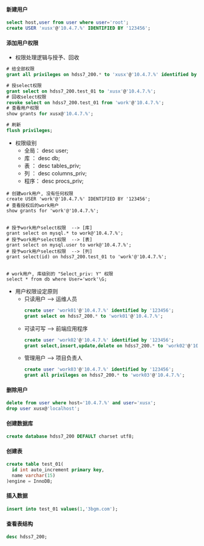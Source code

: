 #### 新建用户
``` sql
select host,user from user where user='root';
create USER 'xusx'@'10.4.7.%' IDENTIFIED BY '123456';
```

#### 添加用户权限
- 权限处理逻辑与授予、回收
``` sql
# 给全部权限
grant all privileges on hdss7_200.* to 'xusx'@'10.4.7.%' identified by '123456';

# 授select权限
grant select on hdss7_200.test_01 to 'xusx'@'10.4.7.%';
# 回收select权限
revoke select on hdss7_200.test_01 from 'work'@'10.4.7.%';
# 查看用户权限
show grants for xusx@'10.4.7.%';

# 刷新
flush privileges;
```
- 权限级别
  - 全局：    desc user;
  - 库  ：    desc db;
  - 表  ：    desc tables_priv;
  - 列  ：    desc columns_priv;
  - 程序：    desc procs_priv;
``` shell
# 创建work用户, 没有任何权限
create USER 'work'@'10.4.7.%' IDENTIFIED BY '123456';
# 查看授权后的work用户
show grants for 'work'@'10.4.7.%';


# 授予work用户select权限  --> [库]
grant select on mysql.* to work@'10.4.7.%';
# 授予work用户select权限  --> [表]
grant select on mysql.user to work@'10.4.7.%';
# 授予work用户select权限  --> [列]
grant select(id) on hdss7_200.test_01 to 'work'@'10.4.7.%';


# work用户, 库级别的 "Select_priv: Y" 权限
select * from db where User='work'\G;
```
- 用户权限设定原则
  - 只读用户  -->  运维人员
    ``` sql
    create user 'work01'@'10.4.7.%' identified by '123456';
    grant select on hdss7_200.* to 'work01'@'10.4.7.%';
    ```
  - 可读可写  -->  前端应用程序
    ``` sql
    create user 'work02'@'10.4.7.%' identified by '123456';
    grant select,insert,update,delete on hdss7_200.* to 'work02'@'10.4.7.%';
    ```
  - 管理用户  -->  项目负责人
    ``` sql
    create user 'work03'@'10.4.7.%' identified by '123456';
    grant all privileges on hdss7_200.* to 'work03'@'10.4.7.%';
    ```
#### 删除用户
``` sql
delete from user where host='10.4.7.%' and user='xusx';
drop user xusx@'localhost';
```


#### 创建数据库
``` sql
create database hdss7_200 DEFAULT charset utf8;
```

#### 创建表
``` sql
create table test_01(
  id int auto_increment primary key, 
  name varchar(15)
)engine = InnoDB;
```

#### 插入数据
``` sql
insert into test_01 values(1,'3bgm.com');
```

#### 查看表结构
``` sql
desc hdss7_200;
``` 
